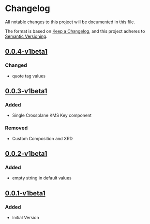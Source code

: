 # Changelog

All notable changes to this project will be documented in this file.

The format is based on [Keep a Changelog](https://keepachangelog.com/en/1.0.0/),
and this project adheres to [Semantic Versioning](https://semver.org/spec/v2.0.0.html).

## [0.0.4-v1beta1]

### Changed

* quote tag values

## [0.0.3-v1beta1]

### Added

* Single Crossplane KMS Key component

### Removed

* Custom Composition and XRD

## [0.0.2-v1beta1]

### Added

* empty string in default values

## [0.0.1-v1beta1]

### Added

* Initial Version

[0.0.1-v1beta1]: https://github.com/DVPE-cloud/wadtfy-custom-components/tree/tenantfilesystem-abstraction-0.0.1-v1beta1/charts/v1beta1/tenantfilesystem-abstraction
[0.0.2-v1beta1]: https://github.com/DVPE-cloud/wadtfy-custom-components/tree/tenantfilesystem-abstraction-0.0.2-v1beta1/charts/v1beta1/tenantfilesystem-abstraction
[0.0.3-v1beta1]: https://github.com/DVPE-cloud/wadtfy-custom-components/tree/tenantfilesystem-abstraction-0.0.3-v1beta1/charts/v1beta1/tenantfilesystem-abstraction
[0.0.4-v1beta1]: https://github.com/DVPE-cloud/wadtfy-custom-components/tree/tenantfilesystem-abstraction-0.0.4-v1beta1/charts/v1beta1/tenantfilesystem-abstraction

